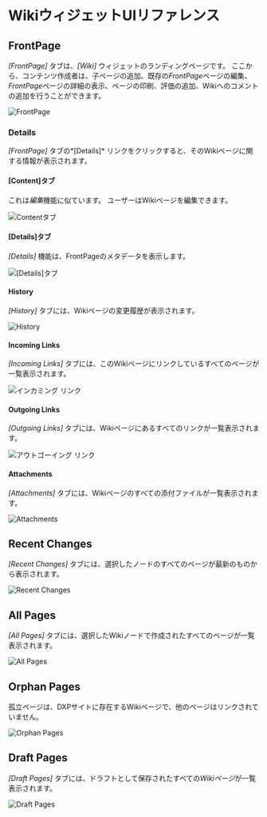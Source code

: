 # WikiウィジェットUIリファレンス

## FrontPage

*[FrontPage]* タブは、*[Wiki]* ウィジェットのランディングページです。 ここから、コンテンツ作成者は、子ページの追加、既存の*FrontPage*ページの編集、*FrontPage*ページの詳細の表示、ページの印刷、評価の追加、Wikiへのコメントの追加を行うことができます。

![FrontPage](./wiki-widget-ui-reference/images/01.png)

### Details

*[FrontPage]* タブの*[Details]* リンクをクリックすると、そのWikiページに関する情報が表示されます。

#### [Content]タブ

これは*編集*機能に似ています。 ユーザーはWikiページを編集できます。

![Contentタブ](./wiki-widget-ui-reference/images/11.png)

#### [Details]タブ

*[Details]* 機能は、FrontPageのメタデータを表示します。

![[Details]タブ](./wiki-widget-ui-reference/images/06.png)

#### History

*[History]* タブには、Wikiページの変更履歴が表示されます。

![History](./wiki-widget-ui-reference/images/07.png)

#### Incoming Links

*[Incoming Links]* タブには、このWikiページにリンクしているすべてのページが一覧表示されます。

![インカミング リンク](./wiki-widget-ui-reference/images/08.png)

#### Outgoing Links

*[Outgoing Links]* タブには、Wikiページにあるすべてのリンクが一覧表示されます。

![アウトゴーイング リンク](./wiki-widget-ui-reference/images/09.png)

#### Attachments

*[Attachments]* タブには、Wikiページのすべての添付ファイルが一覧表示されます。

![Attachments](./wiki-widget-ui-reference/images/10.png)

## Recent Changes

*[Recent Changes]* タブには、選択したノードのすべてのページが最新のものから表示されます。

![Recent Changes](./wiki-widget-ui-reference/images/02.png)

## All Pages

*[All Pages]* タブには、選択したWikiノードで作成されたすべてのページが一覧表示されます。

![All Pages](./wiki-widget-ui-reference/images/03.png)

## Orphan Pages

孤立ページは、DXPサイトに存在するWikiページで、他のページはリンクされていません。

![Orphan Pages](./wiki-widget-ui-reference/images/04.png)

## Draft Pages

*[Draft Pages]* タブには、ドラフトとして保存されたすべての*Wikiページ*が一覧表示されます。

![Draft Pages](./wiki-widget-ui-reference/images/05.png)
